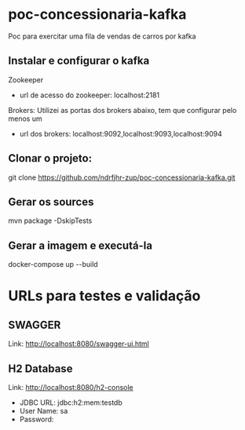 # poc-concessionaria-kafka
Poc para exercitar uma fila de vendas de carros por kafka

## Instalar e configurar o kafka

Zookeeper
- url de acesso do zookeeper: localhost:2181

Brokers:
Utilizei as portas dos brokers abaixo, tem que configurar pelo menos um
- url dos brokers: localhost:9092,localhost:9093,localhost:9094

## Clonar o projeto:
git clone https://github.com/ndrfjhr-zup/poc-concessionaria-kafka.git 

## Gerar os sources
mvn package -DskipTests

## Gerar a imagem e executá-la
docker-compose up --build

# URLs para testes e validação

## SWAGGER
Link: [http://localhost:8080/swagger-ui.html](http://localhost:8080/swagger-ui.html)

## H2 Database
Link: [http://localhost:8080/h2-console](http://localhost:8080/h2-console)
- JDBC URL: jdbc:h2:mem:testdb
- User Name: sa
- Password:


